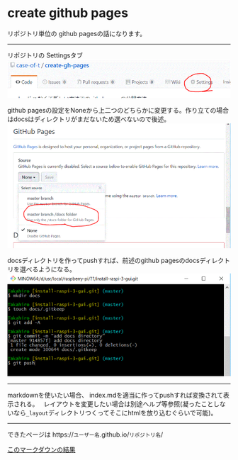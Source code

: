 # create github pages

リポジトリ単位の github pagesの話になります。

---

リポジトリの Settingsタブ  
![image1](imgs/ghpages-1.gif)  

github pagesの設定をNoneから上二つのどちらかに変更する。作り立ての場合はdocsはディレクトリがまだないため選べないので後述。
![image2](imgs/ghpages-2.gif)

docsディレクトリを作ってpushすれば、前述のgithub pagesのdocsディレクトリを選べるようになる。
![image3](imgs/ghpages-3.gif)

---

markdownを使いたい場合、 index.mdを適当に作ってpushすれば変換されて表示される。  
レイアウトを変更したい場合は別途ヘルプ等参照(凝ったことしないなら`_layout`ディレクトリつくってそこにhtmlを放り込むぐらいで可能)。

---

できたページは https://`ユーザー名`.github.io/`リポジトリ名`/

[このマークダウンの結果](https://case-of-t.github.io/create-gh-pages/)
